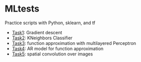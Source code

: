 # MLtests
Practice scripts with Python, sklearn, and tf

- [Task1](Task1.ipynb): Gradient descent
- [Task2](Task_2.ipynb): KNeighbors Classifier
- [Task3](Task3.ipynb): function approximation with multilayered Perceptron
- [Task4](Task4_2.ipynb): AR model for function approximation
- [Task5](task5.ipynb): spatial convolution over images
